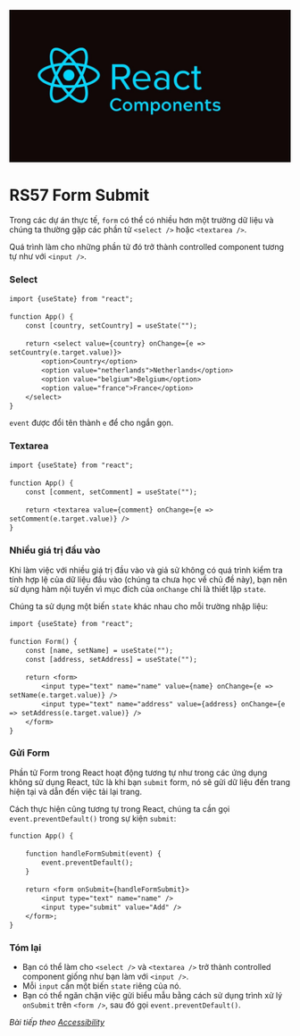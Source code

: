 
![Create-HTML-1](images/components.jpg) 

# RS57 Form Submit

Trong các dự án thực tế, `form` có thể có nhiều hơn một trường dữ liệu và chúng ta thường gặp các phần tử `<select />` hoặc `<textarea />`.

Quá trình làm cho những phần tử đó trở thành controlled component tương tự như với `<input />`.

### Select

```
import {useState} from "react";

function App() {
    const [country, setCountry] = useState("");

    return <select value={country} onChange={e => setCountry(e.target.value)}>
        <option>Country</option>
        <option value="netherlands">Netherlands</option>
        <option value="belgium">Belgium</option>
        <option value="france">France</option>
    </select>
}
```

`event` được đổi tên thành `e` để cho ngắn gọn.

### Textarea

```
import {useState} from "react";

function App() {
    const [comment, setComment] = useState("");

    return <textarea value={comment} onChange={e => setComment(e.target.value)} />
}
```

### Nhiều giá trị đầu vào

Khi làm việc với nhiều giá trị đầu vào và giả sử không có quá trình kiểm tra tính hợp lệ của dữ liệu đầu vào (chúng ta chưa học về chủ đề này), bạn nên sử dụng hàm nội tuyến vì mục đích của `onChange` chỉ là thiết lập `state`.

Chúng ta sử dụng một biến `state` khác nhau cho mỗi trường nhập liệu:

```
import {useState} from "react";

function Form() {
    const [name, setName] = useState("");
    const [address, setAddress] = useState("");

    return <form>
        <input type="text" name="name" value={name} onChange={e => setName(e.target.value)} />
        <input type="text" name="address" value={address} onChange={e => setAddress(e.target.value)} />
    </form>
}
```

### Gửi Form

Phần tử Form trong React hoạt động tương tự như trong các ứng dụng không sử dụng React, tức là khi bạn `submit` form, nó sẽ gửi dữ liệu đến trang hiện tại và dẫn đến việc tải lại trang.

Cách thực hiện cũng tương tự trong React, chúng ta cần gọi `event.preventDefault()` trong sự kiện `submit`:

```
function App() {

    function handleFormSubmit(event) {
        event.preventDefault();
    }

    return <form onSubmit={handleFormSubmit}>
        <input type="text" name="name" />
        <input type="submit" value="Add" />
    </form>;
}
```

### Tóm lại

- Bạn có thể làm cho `<select />` và `<textarea />` trở thành controlled component giống như bạn làm với `<input />`.
- Mỗi `input` cần một biến `state` riêng của nó.
- Bạn có thể ngăn chặn việc gửi biểu mẫu bằng cách sử dụng trình xử lý `onSubmit` trên `<form />`, sau đó gọi `event.preventDefault()`.

*Bài tiếp theo [Accessibility](/lesson/session/session_58_accessibility.md)*